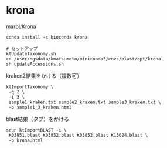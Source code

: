 # krona

[marbl/Krona](https://github.com/marbl/Krona/wiki)

```
conda install -c bioconda krona

# セットアップ
ktUpdateTaxonomy.sh
cd /user/ngsdata/kmatsumoto/miniconda3/envs/blast/opt/krona
sh updateAccessions.sh
```

kraken2結果をかける（複数可）
```
ktImportTaxonomy \
 -q 2 \
 -t 3 \
 sample1_kraken.txt sample2_kraken.txt sample3_kraken.txt \
 -o sample1_3_kraken.html
```

blast結果（タブ）をかける
```
srun ktImportBLAST -i \
 K03851.blast K03852.blast K03852.blast K15024.blast \
 -o krona.html
```